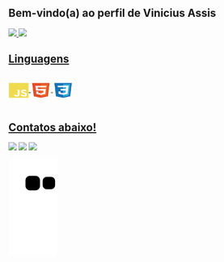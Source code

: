 ## Bem-vindo(a) ao perfil de Vinicius Assis

<div>
 <a href="https://github.com/ViniciusVsss">
 <img height="180em" src="https://github-readme-stats.vercel.app/api?username=ViniciusVsss&show_icons=true&theme=highcontrast&include_all_commits=true&count_private=true"/>
 <img height="180em" src="https://github-readme-stats.vercel.app/api/top-langs/?username=ViniciusVsss&layout=compact&langs_count=6&theme=highcontrast"/>
</div>

 ## Linguagens
  
<div style="display: inline block"><br>
 <img align="center" alt="7s" height="30" width="40" src="https://raw.githubusercontent.com/devicons/devicon/master/icons/javascript/javascript-plain.svg">
 <img align="center" alt="HTML" height="30" width="40" src="https://raw.githubusercontent.com/devicons/devicon/master/icons/html5/html5-original.svg">
 <img align="center" alt="CSS" height="30" width="40" src="https://raw.githubusercontent.com/devicons/devicon/master/icons/css3/css3-original.svg">
</div>
  
<br>

## Contatos abaixo!

<div>
 <a href="https://discord.gg/SDVhGKVf4h" target=" blank"><img src="https://img.shields.io/badge/Discord-7289DA?style=for-the-badge&logo=discord&logoColor=white" target=" blank"></a>
 <a href = "viniciusassisfb@gmail.com"><img src="https://img.shields.io/badge/-Gmail-%23333?style=for-the-badge&logo=gmail&logoColor=white" target="blank"></a>
 <a href="https://www.linkedin.com/in/vinicius-assisfb" target="blank"><img src="https://img.shields.io/badge/-LinkedIn-%230077B5?style=for-the-badge&logo=linkedin&logoColor=white"target="blank"></a>

![snake gif](https://github.com/ViniciusVsss/ViniciusVsss/blob/output/github-contribution-grid-snake.svg)

</div>
